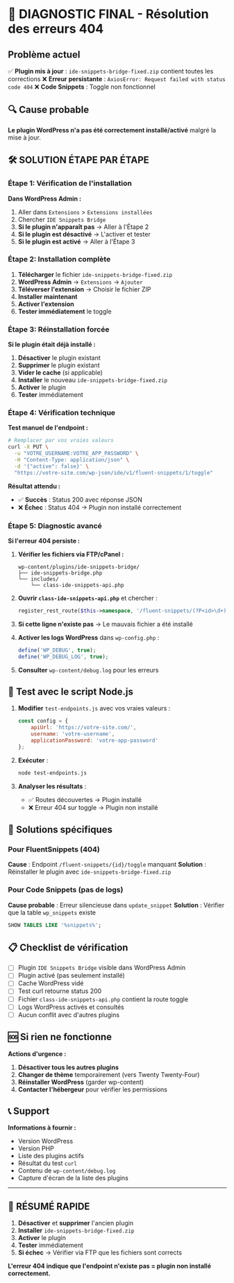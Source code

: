 # 🚨 DIAGNOSTIC FINAL - Résolution des erreurs 404

## Problème actuel

✅ **Plugin mis à jour** : `ide-snippets-bridge-fixed.zip` contient toutes les corrections
❌ **Erreur persistante** : `AxiosError: Request failed with status code 404`
❌ **Code Snippets** : Toggle non fonctionnel

## 🔍 Cause probable

**Le plugin WordPress n'a pas été correctement installé/activé** malgré la mise à jour.

## 🛠️ SOLUTION ÉTAPE PAR ÉTAPE

### Étape 1: Vérification de l'installation

**Dans WordPress Admin :**
1. Aller dans `Extensions` > `Extensions installées`
2. Chercher `IDE Snippets Bridge`
3. **Si le plugin n'apparaît pas** → Aller à l'Étape 2
4. **Si le plugin est désactivé** → L'activer et tester
5. **Si le plugin est activé** → Aller à l'Étape 3

### Étape 2: Installation complète

1. **Télécharger** le fichier `ide-snippets-bridge-fixed.zip`
2. **WordPress Admin** → `Extensions` → `Ajouter`
3. **Téléverser l'extension** → Choisir le fichier ZIP
4. **Installer maintenant**
5. **Activer l'extension**
6. **Tester immédiatement** le toggle

### Étape 3: Réinstallation forcée

**Si le plugin était déjà installé :**

1. **Désactiver** le plugin existant
2. **Supprimer** le plugin existant
3. **Vider le cache** (si applicable)
4. **Installer** le nouveau `ide-snippets-bridge-fixed.zip`
5. **Activer** le plugin
6. **Tester** immédiatement

### Étape 4: Vérification technique

**Test manuel de l'endpoint :**

```bash
# Remplacer par vos vraies valeurs
curl -X PUT \
  -u "VOTRE_USERNAME:VOTRE_APP_PASSWORD" \
  -H "Content-Type: application/json" \
  -d '{"active": false}' \
  "https://votre-site.com/wp-json/ide/v1/fluent-snippets/1/toggle"
```

**Résultat attendu :**
- ✅ **Succès** : Status 200 avec réponse JSON
- ❌ **Échec** : Status 404 → Plugin non installé correctement

### Étape 5: Diagnostic avancé

**Si l'erreur 404 persiste :**

1. **Vérifier les fichiers via FTP/cPanel :**
   ```
   wp-content/plugins/ide-snippets-bridge/
   ├── ide-snippets-bridge.php
   └── includes/
       └── class-ide-snippets-api.php
   ```

2. **Ouvrir `class-ide-snippets-api.php`** et chercher :
   ```php
   register_rest_route($this->namespace, '/fluent-snippets/(?P<id>\d+)/toggle',
   ```
   
3. **Si cette ligne n'existe pas** → Le mauvais fichier a été installé

4. **Activer les logs WordPress** dans `wp-config.php` :
   ```php
   define('WP_DEBUG', true);
   define('WP_DEBUG_LOG', true);
   ```

5. **Consulter** `wp-content/debug.log` pour les erreurs

## 🧪 Test avec le script Node.js

1. **Modifier** `test-endpoints.js` avec vos vraies valeurs :
   ```javascript
   const config = {
       apiUrl: 'https://votre-site.com/',
       username: 'votre-username',
       applicationPassword: 'votre-app-password'
   };
   ```

2. **Exécuter** :
   ```bash
   node test-endpoints.js
   ```

3. **Analyser les résultats** :
   - ✅ Routes découvertes → Plugin installé
   - ❌ Erreur 404 sur toggle → Plugin non installé

## 🔧 Solutions spécifiques

### Pour FluentSnippets (404)

**Cause** : Endpoint `/fluent-snippets/{id}/toggle` manquant
**Solution** : Réinstaller le plugin avec `ide-snippets-bridge-fixed.zip`

### Pour Code Snippets (pas de logs)

**Cause probable** : Erreur silencieuse dans `update_snippet`
**Solution** : Vérifier que la table `wp_snippets` existe

```sql
SHOW TABLES LIKE '%snippets%';
```

## 📋 Checklist de vérification

- [ ] Plugin `IDE Snippets Bridge` visible dans WordPress Admin
- [ ] Plugin activé (pas seulement installé)
- [ ] Cache WordPress vidé
- [ ] Test curl retourne status 200
- [ ] Fichier `class-ide-snippets-api.php` contient la route toggle
- [ ] Logs WordPress activés et consultés
- [ ] Aucun conflit avec d'autres plugins

## 🆘 Si rien ne fonctionne

**Actions d'urgence :**

1. **Désactiver tous les autres plugins**
2. **Changer de thème** temporairement (vers Twenty Twenty-Four)
3. **Réinstaller WordPress** (garder wp-content)
4. **Contacter l'hébergeur** pour vérifier les permissions

## 📞 Support

**Informations à fournir :**
- Version WordPress
- Version PHP
- Liste des plugins actifs
- Résultat du test `curl`
- Contenu de `wp-content/debug.log`
- Capture d'écran de la liste des plugins

---

## 🎯 RÉSUMÉ RAPIDE

1. **Désactiver** et **supprimer** l'ancien plugin
2. **Installer** `ide-snippets-bridge-fixed.zip`
3. **Activer** le plugin
4. **Tester** immédiatement
5. **Si échec** → Vérifier via FTP que les fichiers sont corrects

**L'erreur 404 indique que l'endpoint n'existe pas = plugin non installé correctement.**